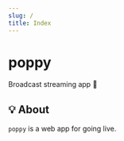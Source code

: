 ```yaml
---
slug: /
title: Index
---
```


# poppy

Broadcast streaming app 🎤

## 💡 About

`poppy` is a web app for going live.
